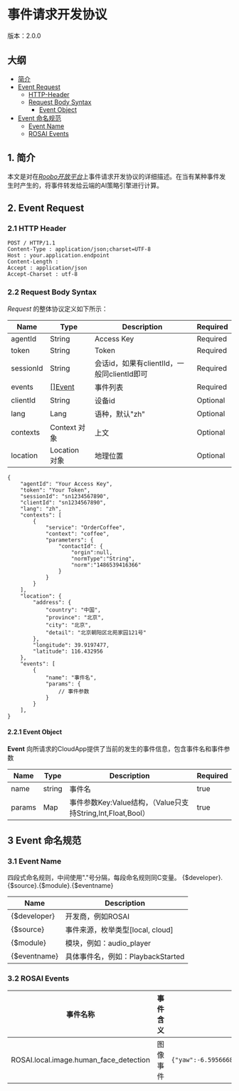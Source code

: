 # 事件请求开发协议

版本：2.0.0

## 大纲

* [简介](#1-简介)
* [Event Request](#2-Event-Request)
  * [HTTP-Header](#21-HTTP-Header)
  * [Request Body Syntax](#22-Request-Body-Syntax)
    * [Event Object](#221-Event-Object)
* [Event 命名规范](#3-Event-命名规范)
  * [Event Name](#31-Event-Name)
  * [ROSAI Events](#32-ROSAI-Events)

## 1. 简介

本文是对在[_Roobo开放平台_](https://ros.ai)上事件请求开发协议的详细描述。在当有某种事件发生时产生的，将事件转发给云端的AI策略引擎进行计算。

## 2. Event Request

### 2.1 HTTP Header

```
POST / HTTP/1.1
Content-Type : application/json;charset=UTF-8
Host : your.application.endpoint
Content-Length :
Accept : application/json
Accept-Charset : utf-8
```

### 2.2 Request Body Syntax

_Request_ 的整体协议定义如下所示：

| Name | Type | Description | Required |
| --- | --- | --- | --- |
| agentId | String | Access Key | Required |
| token | String | Token | Required |
| sessionId | String | 会话id，如果有clientIId，一般同clientId即可 | Required |
| events | [[]Event](#221-Event-Object) | 事件列表 | Required |
| clientId | String | 设备id | Optional |
| lang | Lang | 语种，默认"zh" | Optional |
| contexts | Context 对象 | 上文 | Optional |
| location | Location 对象 | 地理位置 | Optional |

```
{
    "agentId": "Your Access Key",
    "token": "Your Token",
    "sessionId": "sn1234567890",
    "clientId": "sn1234567890",
    "lang": "zh",
    "contexts": [
        {
            "service": "OrderCoffee",
            "context": "coffee",
            "parameters": {
                "contactId": {
                    "orgin":null,
                    "normType":"String",
                    "norm":"1486539416366"
                }
            }
        }
    ],
    "location": {
        "address": {
            "country": "中国",
            "province": "北京",
            "city": "北京",
            "detail": "北京朝阳区北苑家园121号"
        },
        "longitude": 39.9197477,
        "latitude": 116.432956
    },
    "events": [
        {
            "name": "事件名",
            "params": {
                // 事件参数
            }
        }
    ],
}
```

#### 2.2.1 Event Object

__Event__ 向所请求的CloudApp提供了当前的发生的事件信息，包含事件名和事件参数

| Name | Type | Description | Required |
| --- | --- | --- | --- |
| name | string | 事件名 | true |
| params | Map | 事件参数Key:Value结构，（Value只支持String,Int,Float,Bool） | true |

## 3 Event 命名规范

### 3.1 Event Name

四段式命名规则，中间使用"."号分隔，每段命名规则同C变量。
{$developer}.{$source}.{$module}.{$eventname}

| Name | Description |
| --- | --- |
| {$developer}  | 开发商，例如ROSAI |
| {$source} | 事件来源，枚举类型[local, cloud] |
| {$module} | 模块，例如：audio_player |
| {$eventname} | 具体事件名，例如：PlaybackStarted |

### 3.2 ROSAI Events

| 事件名称 | 事件含义 | 参数 |
| --- | --- | --- |
| ROSAI.local.image.human_face_detection | 图像事件 | ```{"yaw":-6.595666885375977,"pitch":17.07350730895996,"roll":-1.699707269668579}``` |
